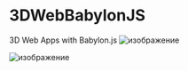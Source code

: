 # 3DWebBabylonJS
 3D Web Apps with Babylon.js
 ![изображение](https://user-images.githubusercontent.com/79563332/196336562-cbc642af-c81b-46f3-870e-e7c61277d204.png)

![изображение](https://user-images.githubusercontent.com/79563332/196336644-ad3603df-16f7-439b-b04e-22c4b60c879b.png)

